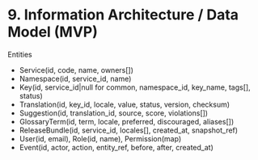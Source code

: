 # 9. Information Architecture / Data Model (MVP)

Entities

- Service(id, code, name, owners[])
- Namespace(id, service_id, name)
- Key(id, service_id|null for common, namespace_id, key_name, tags[], status)
- Translation(id, key_id, locale, value, status, version, checksum)
- Suggestion(id, translation_id, source, score, violations[])
- GlossaryTerm(id, term, locale, preferred, discouraged, aliases[])
- ReleaseBundle(id, service_id, locales[], created_at, snapshot_ref)
- User(id, email), Role(id, name), Permission(map)
- Event(id, actor, action, entity_ref, before, after, created_at)
